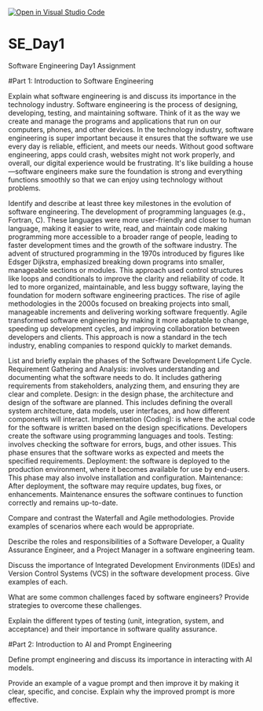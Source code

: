 [![Open in Visual Studio Code](https://classroom.github.com/assets/open-in-vscode-2e0aaae1b6195c2367325f4f02e2d04e9abb55f0b24a779b69b11b9e10269abc.svg)](https://classroom.github.com/online_ide?assignment_repo_id=15560070&assignment_repo_type=AssignmentRepo)
# SE_Day1
Software Engineering Day1 Assignment

#Part 1: Introduction to Software Engineering

Explain what software engineering is and discuss its importance in the technology industry.
Software engineering is the process of designing, developing, testing, and maintaining software. Think of it as the way we create and manage the programs and applications that run on our computers, phones, and other devices.
In the technology industry, software engineering is super important because it ensures that the software we use every day is reliable, efficient, and meets our needs. Without good software engineering, apps could crash, websites might not work properly, and overall, our digital experience would be frustrating. It's like building a house—software engineers make sure the foundation is strong and everything functions smoothly so that we can enjoy using technology without problems.

Identify and describe at least three key milestones in the evolution of software engineering.
The development of programming languages (e.g., Fortran, C). These languages were more user-friendly and closer to human language, making it easier to write, read, and maintain code making programming more accessible to a broader range of people, leading to faster development times and the growth of the software industry.
The advent of structured programming in the 1970s introduced by figures like Edsger Dijkstra, emphasized breaking down programs into smaller, manageable sections or modules. This approach used control structures like loops and conditionals to improve the clarity and reliability of code. It led to more organized, maintainable, and less buggy software, laying the foundation for modern software engineering practices.
The rise of agile methodologies in the 2000s focused on breaking projects into small, manageable increments and delivering working software frequently. Agile transformed software engineering by making it more adaptable to change, speeding up development cycles, and improving collaboration between developers and clients. This approach is now a standard in the tech industry, enabling companies to respond quickly to market demands.

List and briefly explain the phases of the Software Development Life Cycle.
Requirement Gathering and Analysis: involves understanding and documenting what the software needs to do. It includes gathering requirements from stakeholders, analyzing them, and ensuring they are clear and complete.
Design: in the design phase, the architecture and design of the software are planned. This includes defining the overall system architecture, data models, user interfaces, and how different components will interact.
Implementation (Coding): is where the actual code for the software is written based on the design specifications. Developers create the software using programming languages and tools.
Testing: involves checking the software for errors, bugs, and other issues. This phase ensures that the software works as expected and meets the specified requirements.
Deployment: the software is deployed to the production environment, where it becomes available for use by end-users. This phase may also involve installation and configuration.
Maintenance: After deployment, the software may require updates, bug fixes, or enhancements. Maintenance ensures the software continues to function correctly and remains up-to-date.

Compare and contrast the Waterfall and Agile methodologies. Provide examples of scenarios where each would be appropriate.


Describe the roles and responsibilities of a Software Developer, a Quality Assurance Engineer, and a Project Manager in a software engineering team.


Discuss the importance of Integrated Development Environments (IDEs) and Version Control Systems (VCS) in the software development process. Give examples of each.


What are some common challenges faced by software engineers? Provide strategies to overcome these challenges.


Explain the different types of testing (unit, integration, system, and acceptance) and their importance in software quality assurance.


#Part 2: Introduction to AI and Prompt Engineering


Define prompt engineering and discuss its importance in interacting with AI models.


Provide an example of a vague prompt and then improve it by making it clear, specific, and concise. Explain why the improved prompt is more effective.
